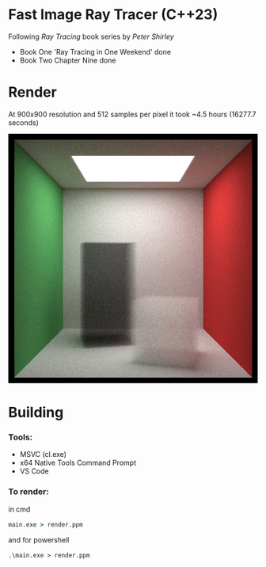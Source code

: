 # Fast Image Ray Tracer (C++23)

Following *Ray Tracing* book series by *Peter Shirley*

- Book One 'Ray Tracing in One Weekend' done
- Book Two Chapter Nine done

# Render

At 900x900 resolution and 512 samples per pixel it took ~4.5 hours (16277.7 seconds)

![Render](bin/render0.png)

# Building

### Tools:
- MSVC (cl.exe)
- x64 Native Tools Command Prompt
- VS Code

### To render:
in cmd
```cmd
main.exe > render.ppm
```
and for powershell
```pwsh
.\main.exe > render.ppm
```
